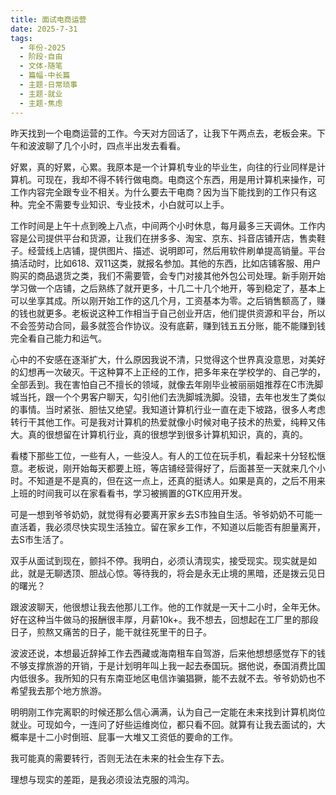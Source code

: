 ```yaml
---
title: 面试电商运营
date: 2025-7-31
tags:
  - 年份-2025
  - 阶段-自由
  - 文体-随笔
  - 篇幅-中长篇
  - 主题-日常琐事
  - 主题-就业
  - 主题-焦虑
---
```


昨天找到一个电商运营的工作。今天对方回话了，让我下午两点去，老板会来。下午和波波聊了几个小时，四点半出发去看看。

好累，真的好累，心累。我原本是一个计算机专业的毕业生，向往的行业同样是计算机。可现在，我却不得不转行做电商。电商这个东西，用是用计算机来操作，可工作内容完全跟专业不相关。为什么要去干电商？因为当下能找到的工作只有这种。完全不需要专业知识、专业技术，小白就可以上手。

工作时间是上午十点到晚上八点，中间两个小时休息，每月最多三天调休。工作内容是公司提供平台和货源，让我们在拼多多、淘宝、京东、抖音店铺开店，售卖鞋子。经营线上店铺，提供图片、描述、说明即可，然后用软件刷单提高销量。平台搞活动时，比如618、双11这类，就报名参加。其他的东西，比如店铺客服、用户购买的商品退货之类，我们不需要管，会专门对接其他外包公司处理。新手刚开始学习做一个店铺，之后熟练了就开更多，十几二十几个地开，等到稳定了，基本上可以坐享其成。所以刚开始工作的这几个月，工资基本为零。之后销售额高了，赚的钱也就更多。老板说这种工作相当于自己创业开店，他们提供资源和平台，所以不会签劳动合同，最多就签合作协议。没有底薪，赚到钱五五分账，能不能赚到钱完全看自己能力和运气。

心中的不安感在逐渐扩大，什么原因我说不清，只觉得这个世界真没意思，对美好的幻想再一次破灭。干这种算不上正经的工作，把多年来在学校学的、自己学的，全部丢到。我在害怕自己不擅长的领域，就像去年刚毕业被丽丽姐推荐在C市洗脚城当托，跟一个个男客户聊天，勾引他们去洗脚城洗脚。没错，去年也发生了类似的事情。当时紧张、胆怯又绝望。我知道计算机行业一直在走下坡路，很多人考虑转行干其他工作。可是我对计算机的热爱就像小时候对电子技术的热爱，纯粹又伟大。真的很想留在计算机行业，真的很想学到很多计算机知识，真的，真的。

看楼下那些工位，一些有人，一些没人。有人的工位在玩手机，看起来十分轻松惬意。老板说，刚开始每天都要上班，等店铺经营得好了，后面甚至一天就来几个小时。不知道是不是真的，但在这一点上，还真的挺诱人。如果是真的，之后不用来上班的时间我可以在家看看书，学习被搁置的GTK应用开发。

可是一想到爷爷奶奶，就觉得有必要离开家乡去S市独自生活。爷爷奶奶不可能一直活着，我必须尽快实现生活独立。留在家乡工作，不知道以后能否有胆量离开，去S市生活了。

双手从面试到现在，颤抖不停。我明白，必须认清现实，接受现实。现实就是如此，就是无聊透顶、胆战心惊。等待我的，将会是永无止境的黑暗，还是拨云见日的曙光？

跟波波聊天，他很想让我去他那儿工作。他的工作就是一天十二小时，全年无休。好在这种当牛做马的报酬很丰厚，月薪10k+。我不想去，回想起在工厂里的那段日子，煎熬又痛苦的日子，能干就往死里干的日子。

波波还说，本想最近辞掉工作去西藏或海南租车自驾游，后来他想想感觉存下的钱不够支撑旅游的开销，于是计划明年叫上我一起去泰国玩。据他说，泰国消费比国内低很多。我所知的只有东南亚地区电信诈骗猖獗，能不去就不去。爷爷奶奶也不希望我去那个地方旅游。

明明刚工作完离职的时候还那么信心满满，认为自己一定能在未来找到计算机岗位就业。可现如今，一连问了好些运维岗位，都只看不回。就算有让我去面试的，大概率是十二小时倒班、屁事一大堆又工资低的要命的工作。

我可能真的需要转行，否则无法在未来的社会生存下去。

理想与现实的差距，是我必须设法克服的鸿沟。
